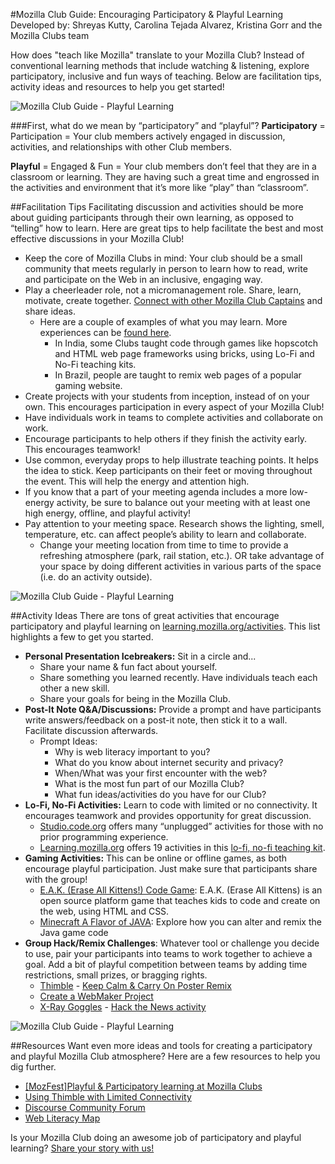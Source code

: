 #Mozilla Club Guide: Encouraging Participatory & Playful Learning
Developed by: Shreyas Kutty, Carolina Tejada Alvarez, Kristina Gorr and the Mozilla Clubs team

How does "teach like Mozilla" translate to your Mozilla Club? Instead of conventional learning methods that include watching & listening, explore participatory, inclusive and fun ways of teaching.  Below are facilitation tips, activity ideas and resources to help you get started!

![Mozilla Club Guide - Playful Learning](http://i.imgur.com/AeUzMDQ.jpg)

###First, what do we mean by “participatory” and “playful”?
**Participatory** = Participation = Your club members actively engaged in discussion, activities, and relationships with other Club members.

**Playful** = Engaged & Fun = Your club members don’t feel that they are in a classroom or learning. They are having such a great time and engrossed in the activities and environment that it’s more like “play” than “classroom”.

##Facilitation Tips
Facilitating discussion and activities should be more about guiding participants through their own learning, as opposed to “telling” how to learn. Here are great tips to help facilitate the best and most effective discussions in your Mozilla Club!

* Keep the core of Mozilla Clubs in mind: Your club should be a small community that meets regularly in person to learn how to read, write and participate on the Web in an inclusive, engaging way.
* Play a cheerleader role, not a micromanagement role. Share, learn, motivate, create together. [Connect with other Mozilla Club Captains](https://discourse.webmaker.org/c/mozilla-clubs) and share ideas.
    * Here are a couple of examples of what you may learn. More experiences can be [found here](https://dunebuggie.wordpress.com/2015/11/08/mozfestplayful-participatory-learning-at-mozilla-clubs/).
        * In India, some Clubs taught code through games like hopscotch and HTML web page frameworks using bricks, using Lo-Fi and No-Fi teaching kits. 
        * In Brazil, people are taught to remix web pages of a popular gaming website.
* Create projects with your students from inception, instead of on your own. This encourages participation in every aspect of your Mozilla Club!
* Have individuals work in teams to complete activities and collaborate on work. 
* Encourage participants to help others if they finish the activity early. This encourages teamwork!
* Use common, everyday props to help illustrate teaching points. It helps the idea to stick.
Keep participants on their feet or moving throughout the event. This will help the energy and attention high. 
* If you know that a part of your meeting agenda includes a more low-energy activity, be sure to balance out your meeting with at least one high energy, offline, and playful activity!
* Pay attention to your meeting space. Research shows the lighting, smell, temperature, etc. can affect people’s ability to learn and collaborate.
    * Change your meeting location from time to time to provide a refreshing atmosphere (park, rail station, etc.). OR take advantage of your space by doing different activities in various parts of the space (i.e. do an activity outside). 

![Mozilla Club Guide - Playful Learning](http://i.imgur.com/b04ToHA.jpg)

##Activity Ideas
There are tons of great activities that encourage participatory and playful learning on [learning.mozilla.org/activities](https://learning.mozilla.org/activities/). This list highlights a few to get you started. 

* **Personal Presentation Icebreakers:** Sit in a circle and...
    * Share your name & fun fact about yourself.
    * Share something you learned recently. Have individuals teach each other a new skill. 
    * Share your goals for being in the Mozilla Club.
* **Post-It Note Q&A/Discussions:** Provide a prompt and have participants write answers/feedback on a post-it note, then stick it to a wall. Facilitate discussion afterwards.
    * Prompt Ideas: 
        * Why is web literacy important to you?
        * What do you know about internet security and privacy?
        * When/What was your first encounter with the web?
        * What is the most fun part of our Mozilla Club?
        * What fun ideas/activities do you have for our Club?
* **Lo-Fi, No-Fi Activities:** Learn to code with limited or no connectivity. It encourages teamwork and provides opportunity for great discussion.
    * [Studio.code.org](https://studio.code.org/s/course2) offers many “unplugged” activities for those with no prior programming experience.
    * [Learning.mozilla.org](https://learning.mozilla.org/activities/) offers 19 activities in this [lo-fi, no-fi teaching kit](https://laura.makes.org/thimble/MTUyODMwNDY0/lofi-nofi-teaching-kit).
* **Gaming Activities:** This can be online or offline games, as both encourage playful participation. Just make sure that participants share with the group!
    * [E.A.K. (Erase All Kittens!) Code Game](https://laura.makes.org/thimble/LTEzNDYxMDY4OA==/eak-activity-guide): E.A.K. (Erase All Kittens) is an open source platform game that teaches kids to code and create on the web, using HTML and CSS.
    * [Minecraft A Flavor of JAVA](https://epik.makes.org/thimble/NjU2MTQ2OTQ0/minecraft-a-flavor-of-java-epik): Explore how you can alter and remix the Java game code
* **Group Hack/Remix Challenges**: Whatever tool or challenge you decide to use, pair your participants into teams to work together to achieve a goal. Add a bit of playful competition between teams by adding time restrictions, small prizes, or bragging rights.
    * [Thimble](https://thimble.mozilla.org/) - [Keep Calm & Carry On Poster Remix](https://thimble.mozilla.org/anonymous/13240dda-7b5a-4c89-83b3-741b651d1276/72) 
    * [Create a WebMaker Project](http://mozilla.github.io/webmaker-curriculum/MobileWeb/create-webmaker-project.html)
    * [X-Ray Goggles](https://goggles.mozilla.org/) - [Hack the News activity](http://mozilla.github.io/webmaker-curriculum/WebLiteracyBasics-I/session02-hackthenews.html)

![Mozilla Club Guide - Playful Learning](http://i.imgur.com/q1jNhyd.jpg)

##Resources
Want even more ideas and tools for creating a participatory and playful Mozilla Club atmosphere? Here are a few resources to help you dig further.

*  [[MozFest]Playful & Participatory learning at Mozilla Clubs](https://dunebuggie.wordpress.com/2015/11/08/mozfestplayful-participatory-learning-at-mozilla-clubs/)
*  [Using Thimble with Limited Connectivity](https://blog.webmaker.org/using-thimble-with-limited-internet-connectivity)
*  [Discourse Community Forum](https://discourse.webmaker.org/)
*  [Web Literacy Map](https://learning.mozilla.org/web-literacy)


Is your Mozilla Club doing an awesome job of participatory and playful learning? [Share your story with us!](https://docs.google.com/a/mozillafoundation.org/forms/d/1bOXV1OiF2EKS5KprlnzfFpwaoVNwxLAwN_UEq6hGKqU/viewform)
